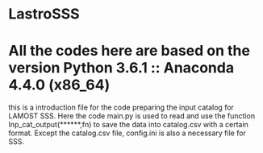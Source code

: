 # LastroSSS
# All the codes here are based on the version Python 3.6.1 :: Anaconda 4.4.0 (x86_64)
this is a introduction file for the code preparing the input catalog for LAMOST SSS.
Here the code main.py is used to read and use the function Inp_cat_output(******,fn)
to save the data into catalog.csv with a certain format.
Except the catalog.csv file, config.ini is also a necessary file for SSS.
